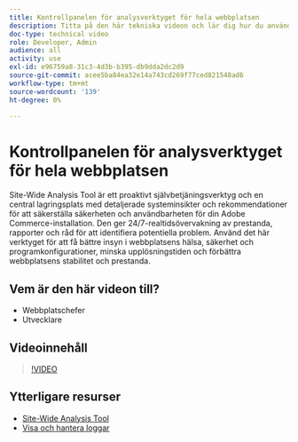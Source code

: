 ```yaml
---
title: Kontrollpanelen för analysverktyget för hela webbplatsen
description: Titta på den här tekniska videon och lär dig hur du använder kontrollpanelen för analysverktyget för hela webbplatsen för att få tillgång till detaljerade systeminsikter och rekommendationer för att säkerställa säkerheten och användbarheten för din Adobe Commerce-installation.
doc-type: technical video
role: Developer, Admin
audience: all
activity: use
exl-id: e96759a8-31c3-4d3b-b395-db9dda2dc2d9
source-git-commit: acee5ba84ea32e14a743cd269f77ced821548ad6
workflow-type: tm+mt
source-wordcount: '139'
ht-degree: 0%

---
```


# Kontrollpanelen för analysverktyget för hela webbplatsen

Site-Wide Analysis Tool är ett proaktivt självbetjäningsverktyg och en central lagringsplats med detaljerade systeminsikter och rekommendationer för att säkerställa säkerheten och användbarheten för din Adobe Commerce-installation. Den ger 24/7-realtidsövervakning av prestanda, rapporter och råd för att identifiera potentiella problem. Använd det här verktyget för att få bättre insyn i webbplatsens hälsa, säkerhet och programkonfigurationer, minska upplösningstiden och förbättra webbplatsens stabilitet och prestanda.

## Vem är den här videon till?

- Webbplatschefer
- Utvecklare

## Videoinnehåll

>[!VIDEO](https://video.tv.adobe.com/v/344001?quality=12&learn=on)

## Ytterligare resurser

- [Site-Wide Analysis Tool](https://experienceleague.adobe.com/docs/commerce-operations/tools/site-wide-analysis-tool/intro.html)
- [Visa och hantera loggar](https://devdocs.magento.com/cloud/project/log-locations.html)
